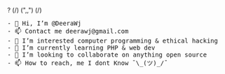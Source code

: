 ? (/) (",,") (/)
<pre>
- 👋 Hi, I’m @DeeraWj
- 📫 Contact me deerawj@gmail.com
- 👀 I’m interested computer programming & ethical hacking
- 🌱 I’m currently learning PHP & web dev
- 💞️ I’m looking to collaborate on anything open source
- 📫 How to reach, me I dont Know ¯\_(ツ)_/¯
</pre>

<!---
DeeraWj/DeeraWj is a ✨ special ✨ repository because its `README.md` (this file) appears on your GitHub profile.
You can click the Preview link to take a look at your changes.
--->
